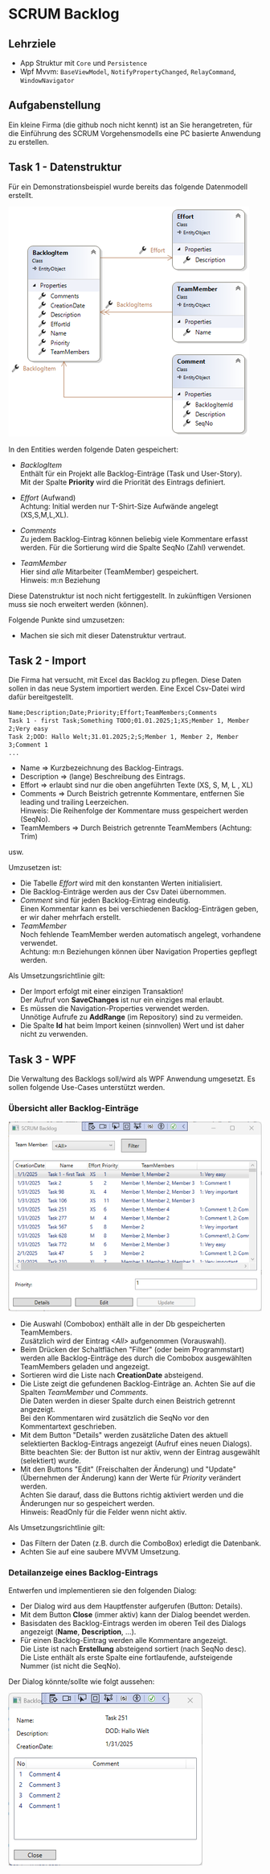 # SCRUM Backlog

## Lehrziele

- App Struktur mit `Core` und `Persistence`  
- Wpf Mvvm: `BaseViewModel`, `NotifyPropertyChanged`, `RelayCommand`, `WindowNavigator`

## Aufgabenstellung

Ein kleine Firma (die github noch nicht kennt) ist an Sie herangetreten, für die Einführung des SCRUM Vorgehensmodells
eine PC basierte Anwendung zu erstellen.

## Task 1 - Datenstruktur

Für ein Demonstrationsbeispiel wurde bereits das folgende Datenmodell erstellt.

<img src="./Images/entities.png">

In den Entities werden folgende Daten gespeichert:

* *BacklogItem*  
  Enthält für ein Projekt alle Backlog-Einträge (Task und User-Story).  
  Mit der Spalte **Priority** wird die Priorität des Eintrags definiert.  

* *Effort*  (Aufwand)  
  Achtung: Initial werden nur T-Shirt-Size Aufwände angelegt (XS,S,M,L,XL).  

* *Comments*  
  Zu jedem Backlog-Eintrag können beliebig viele Kommentare erfasst werden.
  Für die Sortierung wird die Spalte SeqNo (Zahl) verwendet.

* *TeamMember*  
  Hier sind *alle* Mitarbeiter (TeamMember) gespeichert.  
  Hinweis: m:n Beziehung  

Diese Datenstruktur ist noch nicht fertiggestellt. In zukünftigen Versionen muss sie noch erweitert werden (können).

Folgende Punkte sind umzusetzen:

* Machen sie sich mit dieser Datenstruktur vertraut.  
  
## Task 2 - Import

Die Firma hat versucht, mit Excel das Backlog zu pflegen.
Diese Daten sollen in das neue System importiert werden. Eine Excel Csv-Datei wird dafür bereitgestellt. 

```
Name;Description;Date;Priority;Effort;TeamMembers;Comments
Task 1 - first Task;Something TODO;01.01.2025;1;XS;Member 1, Member 2;Very easy
Task 2;DOD: Hallo Welt;31.01.2025;2;S;Member 1, Member 2, Member 3;Comment 1
...
```

* Name => Kurzbezeichnung des Backlog-Eintrags.
* Description => (lange) Beschreibung des Eintrags.
* Effort => erlaubt sind nur die oben angeführten Texte (XS, S, M, L , XL)
* Comments => Durch Beistrich getrennte Kommentare, entfernen Sie leading und trailing Leerzeichen.  
  Hinweis: Die Reihenfolge der Kommentare muss gespeichert werden (SeqNo).
* TeamMembers => Durch Beistrich getrennte TeamMembers (Achtung: Trim)

usw.

Umzusetzen ist:

* Die Tabelle *Effort* wird mit den konstanten Werten initialisiert.  
* Die Backlog-Einträge werden aus der Csv Datei übernommen. 
* *Comment* sind für jeden Backlog-Eintrag eindeutig.  
  Einen Kommentar kann es bei verschiedenen Backlog-Einträgen geben, er wir daher mehrfach erstellt.
* *TeamMember*  
  Noch fehlende TeamMember werden automatisch angelegt, vorhandene verwendet.  
  Achtung: m:n Beziehungen können über Navigation Properties gepflegt werden.

Als Umsetzungsrichtlinie gilt:  
* Der Import erfolgt mit einer einzigen Transaktion!  
  Der Aufruf von **SaveChanges** ist nur ein einziges mal erlaubt.
* Es müssen die Navigation-Properties verwendet werden.  
  Unnötige Aufrufe zu **AddRange** (im Repository) sind zu vermeiden.
* Die Spalte **Id** hat beim Import keinen (sinnvollen) Wert und ist daher nicht zu verwenden.  
  
## Task 3 - WPF

Die Verwaltung des Backlogs soll/wird als WPF Anwendung umgesetzt.
Es sollen folgende Use-Cases unterstützt werden.

### Übersicht aller Backlog-Einträge  

<img src="./Images/MainWindow.png">

* Die Auswahl (Combobox) enthält alle in der Db gespeicherten TeamMembers.  
  Zusätzlich wird der Eintrag *\<All\>* aufgenommen (Vorauswahl).
* Beim Drücken der Schaltflächen "Filter" (oder beim Programmstart) werden alle Backlog-Einträge des durch die Combobox ausgewählten TeamMembers geladen und angezeigt.  
* Sortieren wird die Liste nach **CreationDate** absteigend.
* Die Liste zeigt die gefundenen Backlog-Einträge an. Achten Sie auf die Spalten *TeamMember* und *Comments*.  
  Die Daten werden in dieser Spalte durch einen Beistrich getrennt angezeigt.  
  Bei den Kommentaren wird zusätzlich die SeqNo vor den Kommentartext geschrieben.   
* Mit dem Button "Details" werden zusätzliche Daten des aktuell selektierten Backlog-Eintrags angezeigt (Aufruf eines neuen Dialogs).  
  Bitte beachten Sie: der Button ist nur aktiv, wenn der Eintrag ausgewählt (selektiert) wurde.
* Mit den Buttons "Edit" (Freischalten der Änderung) und "Update" (Übernehmen der Änderung) kann der Werte für *Priority* verändert werden.  
  Achten Sie darauf, dass die Buttons richtig aktiviert werden und die Änderungen nur so gespeichert werden.  
  Hinweis: ReadOnly für die Felder wenn nicht aktiv.

Als Umsetzungsrichtlinie gilt:  
* Das Filtern der Daten (z.B. durch die ComboBox) erledigt die Datenbank.  
* Achten Sie auf eine saubere MVVM Umsetzung.  

### Detailanzeige eines Backlog-Eintrags

Entwerfen und implementieren sie den folgenden Dialog:

* Der Dialog wird aus dem Hauptfenster aufgerufen (Button: Details).
* Mit dem Button **Close** (immer aktiv) kann der Dialog beendet werden.  
* Basisdaten des Backlog-Eintrags werden im oberen Teil des Dialogs angezeigt (**Name**, **Description**, ...).  
* Für einen Backlog-Eintrag werden alle Kommentare angezeigt.  
  Die Liste ist nach **Erstellung** absteigend sortiert (nach SeqNo desc).  
  Die Liste enthält als erste Spalte eine fortlaufende, aufsteigende Nummer (ist nicht die SeqNo).

Der Dialog könnte/sollte wie folgt aussehen:

<img src="./Images/BacklogItem.png">

